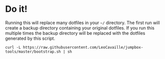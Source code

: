 # Do it!

Running this will replace many dotfiles in your `~/` directory.
The first run will create a backup directory containing your original dotfiles.
If you run this multiple times the backup directory will be replaced with the
dotfiles generated by this script.


```
curl -L https://raw.githubusercontent.com/LeoCavaille/jumpbox-tools/master/bootstrap.sh | sh
```

